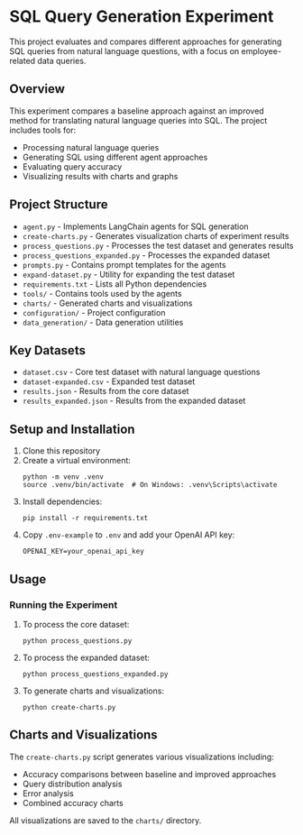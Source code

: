 # SQL Query Generation Experiment

This project evaluates and compares different approaches for generating SQL queries from natural language questions, with a focus on employee-related data queries.

## Overview

This experiment compares a baseline approach against an improved method for translating natural language queries into SQL. The project includes tools for:

- Processing natural language queries
- Generating SQL using different agent approaches
- Evaluating query accuracy
- Visualizing results with charts and graphs

## Project Structure

- `agent.py` - Implements LangChain agents for SQL generation
- `create-charts.py` - Generates visualization charts of experiment results
- `process_questions.py` - Processes the test dataset and generates results
- `process_questions_expanded.py` - Processes the expanded dataset
- `prompts.py` - Contains prompt templates for the agents
- `expand-dataset.py` - Utility for expanding the test dataset
- `requirements.txt` - Lists all Python dependencies
- `tools/` - Contains tools used by the agents
- `charts/` - Generated charts and visualizations
- `configuration/` - Project configuration
- `data_generation/` - Data generation utilities

## Key Datasets

- `dataset.csv` - Core test dataset with natural language questions
- `dataset-expanded.csv` - Expanded test dataset
- `results.json` - Results from the core dataset
- `results_expanded.json` - Results from the expanded dataset

## Setup and Installation

1. Clone this repository
2. Create a virtual environment:
   ```
   python -m venv .venv
   source .venv/bin/activate  # On Windows: .venv\Scripts\activate
   ```
3. Install dependencies:
   ```
   pip install -r requirements.txt
   ```
4. Copy `.env-example` to `.env` and add your OpenAI API key:
   ```
   OPENAI_KEY=your_openai_api_key
   ```

## Usage

### Running the Experiment

1. To process the core dataset:

   ```
   python process_questions.py
   ```

2. To process the expanded dataset:

   ```
   python process_questions_expanded.py
   ```

3. To generate charts and visualizations:
   ```
   python create-charts.py
   ```

## Charts and Visualizations

The `create-charts.py` script generates various visualizations including:

- Accuracy comparisons between baseline and improved approaches
- Query distribution analysis
- Error analysis
- Combined accuracy charts

All visualizations are saved to the `charts/` directory.
